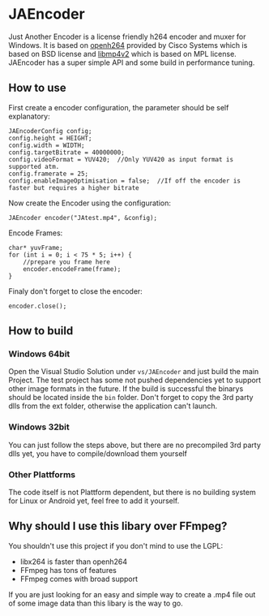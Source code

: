 # JAEncoder
Just Another Encoder is a license friendly h264 encoder and muxer for Windows. It is based on [openh264](https://github.com/cisco/openh264)
provided by Cisco Systems which is based on BSD license and [libmp4v2](https://github.com/sergiomb2/libmp4v2) which is based on MPL license.  
JAEncoder has a super simple API and some build in performance tuning.

## How to use
First create a encoder configuration, the parameter should be self explanatory:
```
JAEncoderConfig config; 
config.height = HEIGHT; 
config.width = WIDTH;
config.targetBitrate = 40000000;
config.videoFormat = YUV420;  //Only YUV420 as input format is supported atm.
config.framerate = 25;
config.enableImageOptimisation = false;  //If off the encoder is faster but requires a higher bitrate
```
Now create the Encoder using the configuration:
```
JAEncoder encoder("JAtest.mp4", &config);
```
Encode Frames:
```
char* yuvFrame;
for (int i = 0; i < 75 * 5; i++) {
	//prepare you frame here
	encoder.encodeFrame(frame);
}
```
Finaly don't forget to close the encoder:
```
encoder.close();
```

## How to build

### Windows 64bit
Open the Visual Studio Solution under `vs/JAEncoder` and just build the main Project. The test project has some not pushed dependencies
yet to support other image formats in the future. If the build is successful the binarys should be located inside the `bin` folder. 
Don't forget to copy the 3rd party dlls from the ext folder, otherwise the application can't launch.

### Windows 32bit
You can just follow the steps above, but there are no precompiled 3rd party dlls yet, you have to compile/download them yourself

### Other Plattforms
The code itself is not Plattform dependent, but there is no building system for Linux or Android yet, feel free to add it yourself.

## Why should I use this libary over FFmpeg?  
You shouldn't use this project if you don't mind to use the LGPL:  
- libx264 is faster than openh264
- FFmpeg has tons of features
- FFmpeg comes with broad support  

If you are just looking for an easy and simple way to create a .mp4 file out of some image data than this libary is the way to go.
